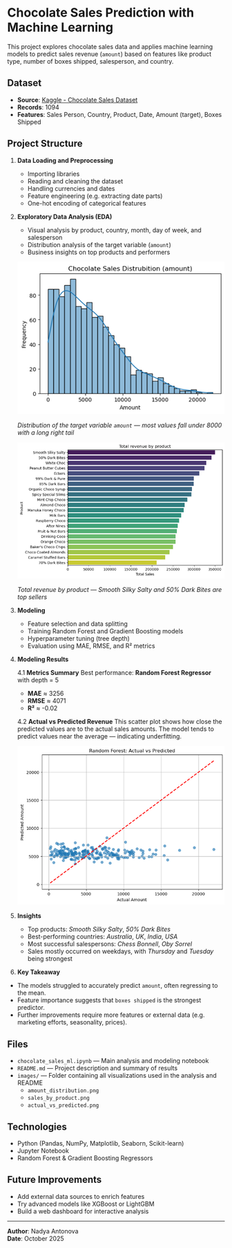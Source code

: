# Chocolate Sales Prediction with Machine Learning

This project explores chocolate sales data and applies machine learning models to predict sales revenue (`amount`) based on features like product type, number of boxes shipped, salesperson, and country.

## Dataset

- **Source**: [Kaggle - Chocolate Sales Dataset](https://www.kaggle.com/datasets/atharvasoundankar/chocolate-sales)
- **Records**: 1094
- **Features**: Sales Person, Country, Product, Date, Amount (target), Boxes Shipped

## Project Structure

1. **Data Loading and Preprocessing**
   - Importing libraries
   - Reading and cleaning the dataset
   - Handling currencies and dates
   - Feature engineering (e.g. extracting date parts)
   - One-hot encoding of categorical features

2. **Exploratory Data Analysis (EDA)**
   - Visual analysis by product, country, month, day of week, and salesperson
   - Distribution analysis of the target variable (`amount`)
   - Business insights on top products and performers
   
   ![Distribution of Sales Amount](images/amount_distribution.png) 

   *Distribution of the target variable `amount` — most values fall under 8000 with a long right tail*

   <img src="images/sales_by_product.png" alt="Sales by Product" width="700"/>

   *Total revenue by product — Smooth Silky Salty and 50% Dark Bites are top sellers*


3. **Modeling**
   - Feature selection and data splitting
   - Training Random Forest and Gradient Boosting models
   - Hyperparameter tuning (tree depth)
   - Evaluation using MAE, RMSE, and R² metrics

4. **Modeling Results**  

   4.1 **Metrics Summary** 
   Best performance: **Random Forest Regressor** with depth = 5  
   - **MAE** ≈ 3256  
   - **RMSE** ≈ 4071  
   - **R²** ≈ -0.02

   4.2 **Actual vs Predicted Revenue** 
   This scatter plot shows how close the predicted values are to the actual sales amounts.
   The model tends to predict values near the average — indicating underfitting.

   <img src="images/actual_vs_predicted.png" alt="Actual vs Predicted Revenue" width="600"/>

5. **Insights**  

   - Top products: *Smooth Silky Salty*, *50% Dark Bites*
   - Best-performing countries: *Australia*, *UK*, *India*, *USA*
   - Most successful salespersons: *Chess Bonnell*, *Oby Sorrel*
   - Sales mostly occurred on weekdays, with *Thursday* and *Tuesday* being strongest


6. **Key Takeaway**  

- The models struggled to accurately predict `amount`, often regressing to the mean.
- Feature importance suggests that `boxes shipped` is the strongest predictor.
- Further improvements require more features or external data (e.g. marketing efforts, seasonality, prices).

## Files

- `chocolate_sales_ml.ipynb` — Main analysis and modeling notebook  
- `README.md` — Project description and summary of results  
- `images/` — Folder containing all visualizations used in the analysis and README  
   - `amount_distribution.png`  
   - `sales_by_product.png`  
   - `actual_vs_predicted.png`

## Technologies

- Python (Pandas, NumPy, Matplotlib, Seaborn, Scikit-learn)
- Jupyter Notebook
- Random Forest & Gradient Boosting Regressors

## Future Improvements

- Add external data sources to enrich features
- Try advanced models like XGBoost or LightGBM
- Build a web dashboard for interactive analysis

---

**Author**: Nadya Antonova  
**Date**: October 2025
